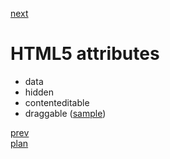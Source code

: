 <a href="04.md">next</a>

<h1>HTML5 attributes</h1>

<ul>
<li>
data
</li>
<li>
hidden
</li>
<li>
contenteditable
</li>
<li>
draggable (<a href="http://codepen.io/paawel/pen/OXpaXm">sample</a>)
</li>
</ul>

<a href="02.md">prev</a>
<br/>
<a href="00.md">plan</a>
